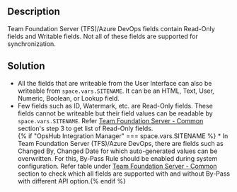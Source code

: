 ## Description

Team Foundation Server (TFS)/Azure DevOps fields contain Read-Only fields and Writable fields. Not all of these fields are supported for synchronization.

## Solution

* All the fields that are writeable from the User Interface can also be writeable from <code class="expression">space.vars.SITENAME</code>. It can be an HTML, Text, User, Numeric, Boolean, or Lookup field.
* Few fields such as ID, Watermark, etc. are Read-Only fields. These fields cannot be writeable but their field values can be readable by <code class="expression">space.vars.SITENAME</code>. Refer [Team Foundation Server - Common](../../../connectors/team-foundation-server.md#known-behaviors-and-limitations) section's step 3 to get list of Read-Only fields.  
  {% if "OpsHub Integration Manager" === space.vars.SITENAME %} * In Team Foundation Server (TFS)/Azure DevOps, there are fields such as Changed By, Changed Date for which auto-generated values can be overwritten. For this, By-Pass Rule should be enabled during system configuration. Refer table under [Team Foundation Server - Common](../../../connectors/team-foundation-server.md#known-behaviors-and-limitations) section to check which all fields are supported with and without By-Pass with different API option.{% endif %}


